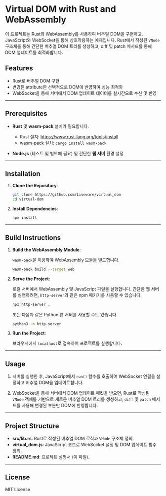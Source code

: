 # Virtual DOM with Rust and WebAssembly

이 프로젝트는 Rust와 WebAssembly를 사용하여 버추얼 DOM을 구현하고, JavaScript와 WebSocket을 통해 상호작용하는 예제입니다. Rust에서 작성된 `VNode` 구조체를 통해 간단한 버추얼 DOM 트리를 생성하고, diff 및 patch 메서드를 통해 DOM 업데이트를 최적화합니다.

## Features

- Rust로 버추얼 DOM 구현
- 변경된 attribute만 선택적으로 DOM에 반영하여 성능 최적화
- WebSocket을 통해 서버에서 DOM 업데이트 데이터를 실시간으로 수신 및 반영

---

## Prerequisites

- **Rust** 및 **wasm-pack** 설치가 필요합니다.
  - Rust 설치: https://www.rust-lang.org/tools/install
  - wasm-pack 설치: `cargo install wasm-pack`

- **Node.js** (테스트 및 빌드에 필요) 및 간단한 **웹 서버** 환경 설정

---

## Installation

1. **Clone the Repository**:

   ```bash
   git clone https://github.com/Liveware/virtual_dom
   cd virtual-dom
   ```

2. **Install Dependencies**:

   ```bash
   npm install
   ```

---

## Build Instructions

1. **Build the WebAssembly Module**:

   `wasm-pack`을 이용하여 WebAssembly 모듈을 빌드합니다.

   ```bash
   wasm-pack build --target web
   ```

2. **Serve the Project**:

   로컬 서버에서 WebAssembly 및 JavaScript 파일을 실행합니다. 간단한 웹 서버를 실행하려면, `http-server`와 같은 npm 패키지를 사용할 수 있습니다.

   ```bash
   npx http-server .
   ```

   또는 다음과 같은 Python 웹 서버를 사용할 수도 있습니다.

   ```bash
   python3 -m http.server
   ```

3. **Run the Project**:

   브라우저에서 `localhost`로 접속하여 프로젝트를 실행합니다.

---

## Usage

1. 서버를 실행한 후, JavaScript에서 `run()` 함수를 호출하여 WebSocket 연결을 설정하고 버추얼 DOM을 업데이트합니다.

2. WebSocket을 통해 서버에서 DOM 업데이트 패킷을 받으면, Rust로 작성된 `VNode` 객체를 기반으로 새로운 버추얼 DOM 트리를 생성하고, `diff` 및 `patch` 메서드를 사용해 변경된 부분만 DOM에 반영합니다.

---

## Project Structure

- **src/lib.rs**: Rust로 작성된 버추얼 DOM 로직과 `VNode` 구조체 정의.
- **virtual_dom.js**: JavaScript 코드로 WebSocket 설정 및 DOM 업데이트 함수 정의.
- **README.md**: 프로젝트 설명서 (이 파일).

---

## License

MIT License